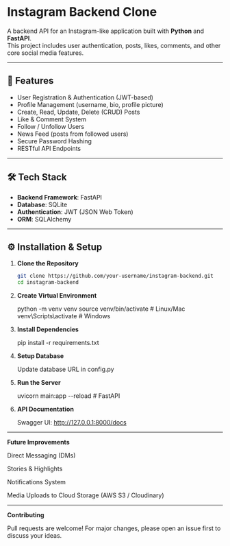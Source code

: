 # Instagram Backend Clone

A backend API for an Instagram-like application built with **Python** and **FastAPI**.  
This project includes user authentication, posts, likes, comments, and other core social media features.

---

## 🚀 Features
- User Registration & Authentication (JWT-based)
- Profile Management (username, bio, profile picture)
- Create, Read, Update, Delete (CRUD) Posts
- Like & Comment System
- Follow / Unfollow Users
- News Feed (posts from followed users)
- Secure Password Hashing
- RESTful API Endpoints

---

## 🛠️ Tech Stack
- **Backend Framework**: FastAPI   
- **Database**: SQLite  
- **Authentication**: JWT (JSON Web Token)  
- **ORM**: SQLAlchemy  

---

## ⚙️ Installation & Setup

1. **Clone the Repository**

   ```bash
   git clone https://github.com/your-username/instagram-backend.git
   cd instagram-backend
   
2. **Create Virtual Environment**
   
      python -m venv venv
      source venv/bin/activate   # Linux/Mac
      venv\Scripts\activate      # Windows

3. **Install Dependencies**
   
      pip install -r requirements.txt

4. **Setup Database**
   
      Update database URL in config.py

5. **Run the Server**
    
      uvicorn main:app --reload   # FastAPI

6. **API Documentation**
    
      Swagger UI: http://127.0.0.1:8000/docs

---

**Future Improvements**

Direct Messaging (DMs)

Stories & Highlights

Notifications System

Media Uploads to Cloud Storage (AWS S3 / Cloudinary)

---

**Contributing**

Pull requests are welcome! For major changes, please open an issue first to discuss your ideas.


